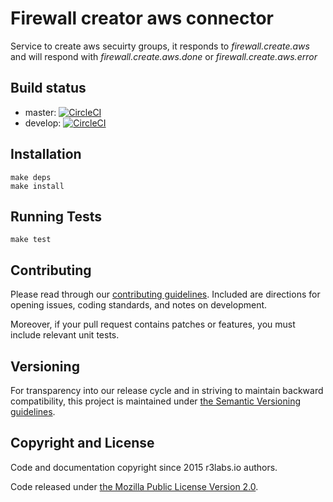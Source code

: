 # Firewall creator aws connector

Service to create aws secuirty groups, it responds to *firewall.create.aws* and will respond with *firewall.create.aws.done* or *firewall.create.aws.error*

## Build status

* master: [![CircleCI](https://circleci.com/gh/ernestio/firewall-creator-aws-connector/tree/master.svg?style=svg)](https://circleci.com/gh/ernestio/firewall-creator-aws-connector/tree/master)
* develop: [![CircleCI](https://circleci.com/gh/ernestio/firewall-creator-aws-connector/tree/develop.svg?style=svg)](https://circleci.com/gh/ernestio/firewall-creator-aws-connector/tree/develop)

## Installation

```
make deps
make install
```

## Running Tests

```
make test
```

## Contributing

Please read through our
[contributing guidelines](CONTRIBUTING.md).
Included are directions for opening issues, coding standards, and notes on
development.

Moreover, if your pull request contains patches or features, you must include
relevant unit tests.

## Versioning

For transparency into our release cycle and in striving to maintain backward
compatibility, this project is maintained under [the Semantic Versioning guidelines](http://semver.org/).

## Copyright and License

Code and documentation copyright since 2015 r3labs.io authors.

Code released under
[the Mozilla Public License Version 2.0](LICENSE).
